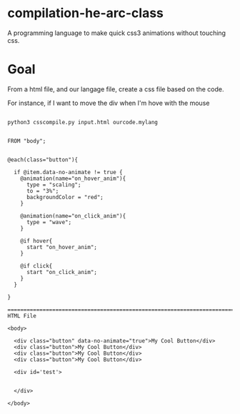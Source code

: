 # compilation-he-arc-class
A programming language to make quick css3 animations without touching css.


# Goal
From a html file, and our langage file, create a css file based on the code.

For instance, if I want to move the div when I'm hove with the mouse


```

python3 csscompile.py input.html ourcode.mylang


```




```
FROM "body";


@each(class="button"){

  if @item.data-no-animate != true {
    @animation(name="on_hover_anim"){
      type = "scaling";
      to = "3%";
      backgroundColor = "red";
    }

    @animation(name="on_click_anim"){
      type = "wave";
    }
    
    @if hover{
      start "on_hover_anim";
    }

    @if click{
      start "on_click_anim";
    }
  }

}

===============================================================================
HTML File

<body>

  <div class="button" data-no-animate="true">My Cool Button</div>
  <div class="button">My Cool Button</div>
  <div class="button">My Cool Button</div>
  <div class="button">My Cool Button</div>

  <div id='test'>


  </div>

</body>



```
